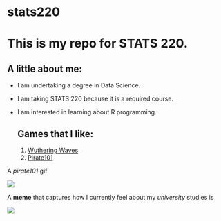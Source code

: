 # stats220

# This is my repo for STATS 220. 

## A little about me:

- I am undertaking a degree in Data Science.
- I am taking STATS 220 because it is a required course.
- I am interested in learning about R programming.

  ## Games that I like:
  1. [Wuthering Waves](https://wutheringwaves.kurogames.com/en/)
  2. [Pirate101](https://www.pirate101.com)

A *pirate101* gif 

![](https://media1.tenor.com/m/GpqzI2C2CvAAAAAd/pirate101-jgoodlow.gif)

A **meme** that captures how I currently feel about my *university* studies is 

![](https://c.tenor.com/8druEACXtX8AAAAd/tenor.gif)
